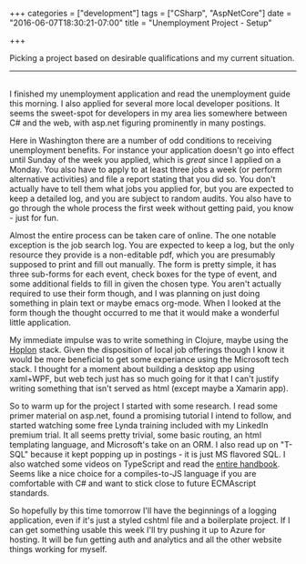 +++
categories = ["development"]
tags = ["CSharp", "AspNetCore"]
date = "2016-06-07T18:30:21-07:00"
title = "Unemployment Project - Setup"

+++

Picking a project based on desirable qualifications and my current situation.
<!--more-->
<hr/><br/>
I finished my unemployment application and read the unemployment guide this
morning. I also applied for several more local developer positions. It seems the
sweet-spot for developers in my area lies somewhere between C# and the web, with
asp.net figuring prominently in many postings.

Here in Washington there are a number of odd conditions to receiving
unemployment benefits. For instance your application doesn't go into effect
until Sunday of the week you applied, which is *great* since I applied on a
Monday. You also have to apply to at least three jobs a week (or perform
alternative activities) and file a report stating that you did so. You don't
actually have to tell them what jobs you applied for, but you are expected to
keep a detailed log, and you are subject to random audits. You also have to
go through the whole process the first week without getting paid, you know -
just for fun.

Almost the entire process can be taken care of online. The one notable exception
is the job search log. You are expected to keep a log, but the only resource they
provide is a non-editable pdf, which you are presumably supposed to print and
fill out manually. The form is pretty simple, it has three sub-forms for each
event, check boxes for the type of event, and some additional fields to fill in
given the chosen type. You aren't actually required to use their form though,
and I was planning on just doing something in plain text or maybe emacs
org-mode. When I looked at the form though the thought occurred to me that it
would make a wonderful little application.

My immediate impulse was to write something in Clojure, maybe using the
[Hoplon](https://github.com/hoplon/hoplon) stack. Given the disposition of local
job offerings though I know it would be more beneficial to get some experiance
using the Microsoft tech stack. I thought for a moment about building a desktop
app using xaml+WPF, but web tech just has so much going for it that I can't
justify writing something that isn't served as html (except maybe a Xamarin app).

So to warm up for the project I started with some research. I read some primer
material on asp.net, found a promising tutorial I intend to follow, and started
watching some free Lynda training included with my LinkedIn premium trial. It all
seems pretty trivial, some basic routing, an html templating language, and
Microsoft's take on an ORM. I also read up on "T-SQL" because it kept popping up
in postings - it is just MS flavored SQL. I also watched some videos on
TypeScript and read the
[entire handbook](https://www.typescriptlang.org/docs/handbook/basic-types.html). Seems
like a nice choice for a compiles-to-JS language if you are comfortable with C#
and want to stick close to future ECMAscript standards.

So hopefully by this time tomorrow I'll have the beginnings of a logging
application, even if it's just a styled cshtml file and a boilerplate
project. If I can get something usable this week I'll try pushing it up to Azure
for hosting. It will be fun getting auth and analytics and all the other website
things working for myself.